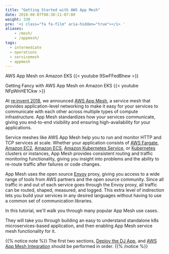 ```yaml
---
title: "Getting Started with AWS App Mesh"
date: 2018-08-07T08:30:11-07:00
weight: 330
pre: '<i class="fa fa-film" aria-hidden="true"></i> '
aliases:
    - /mesh/
    - /appmesh/
tags:
  - intermediate
  - operations
  - servicemesh
  - appmesh
---
```

AWS App Mesh on Amazon EKS
{{< youtube 9SwFFedBhew >}}

Getting Fancy with AWS App Mesh on Amazon EKS
{{< youtube NFpWnHE1Ckw >}}

At [re:invent 2018](https://www.youtube.com/watch?v=GVni3ruLSe0), we announced [AWS App Mesh](https://aws.amazon.com/app-mesh), a service mesh that provides application-level networking to make it easy for your services to communicate with each other across multiple types of compute infrastructure. App Mesh standardizes how your services communicate, giving you end-to-end visibility and ensuring high-availability for your applications.

Service meshes like AWS App Mesh help you to run and monitor HTTP and TCP services at scale. Whether your application consists of [AWS Fargate](https://aws.amazon.com/fargate/), [Amazon EC2](https://aws.amazon.com/ec2/), [Amazon ECS](https://aws.amazon.com/ecs/), [Amazon Kubernetes Service](https://aws.amazon.com/eks/), or [Kubernetes](https://aws.amazon.com/kubernetes/) clusters or instances, App Mesh provides consistent routing and traffic monitoring functionality, giving you insight into problems and the ability to re-route traffic after failures or code changes.

App Mesh uses the open source [Envoy](https://www.envoyproxy.io/) proxy, giving you access to a wide range of tools from AWS partners and the open source community.  Since all traffic in and out of each service goes through the Envoy proxy, all traffic can be routed, shaped, measured, and logged. This extra level of indirection lets you build your services in any desired languages without having to use a common set of communication libraries.

In this tutorial, we'll walk you through many popular App Mesh use cases.

They will take you through building an easy to understand standalone k8s microservices-based application, and then enabling App Mesh service mesh functionality for it.

{{% notice note %}}
The first two sections, [Deploy the DJ App](/advanced/320_servicemesh_with_appmesh/deploy_dj_app/), and [AWS App Mesh Integration](/advanced/320_servicemesh_with_appmesh/install_app_mesh_controller/) should be performed in order.
{{% /notice %}}

